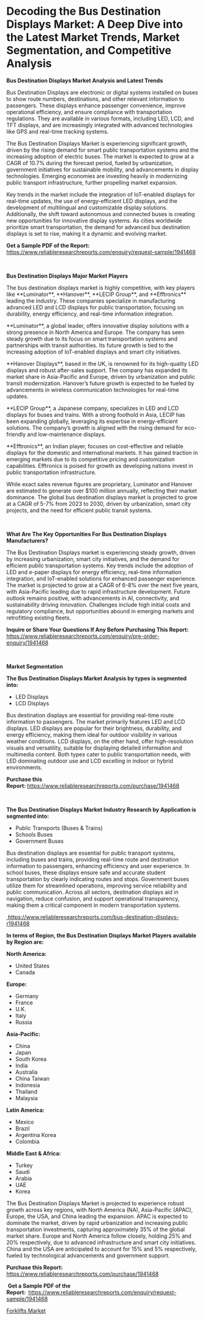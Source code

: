 <p><h1>Decoding the Bus Destination Displays Market: A Deep Dive into the Latest Market Trends, Market Segmentation, and Competitive Analysis</h1></p><p><strong>Bus Destination Displays Market Analysis and Latest Trends</strong></p>
<p><p>Bus Destination Displays are electronic or digital systems installed on buses to show route numbers, destinations, and other relevant information to passengers. These displays enhance passenger convenience, improve operational efficiency, and ensure compliance with transportation regulations. They are available in various formats, including LED, LCD, and TFT displays, and are increasingly integrated with advanced technologies like GPS and real-time tracking systems.</p><p>The Bus Destination Displays Market is experiencing significant growth, driven by the rising demand for smart public transportation systems and the increasing adoption of electric buses. The market is expected to grow at a CAGR of 10.7% during the forecast period, fueled by urbanization, government initiatives for sustainable mobility, and advancements in display technologies. Emerging economies are investing heavily in modernizing public transport infrastructure, further propelling market expansion.</p><p>Key trends in the market include the integration of IoT-enabled displays for real-time updates, the use of energy-efficient LED displays, and the development of multilingual and customizable display solutions. Additionally, the shift toward autonomous and connected buses is creating new opportunities for innovative display systems. As cities worldwide prioritize smart transportation, the demand for advanced bus destination displays is set to rise, making it a dynamic and evolving market.</p></p>
<p><strong>Get a Sample PDF of the Report:&nbsp;</strong> <a href="https://www.reliableresearchreports.com/enquiry/request-sample/1941468?utm_campaign=2002&utm_medium=2&utm_source=Github&utm_content=ia&utm_term=23012025&utm_id=bus-destination-displays">https://www.reliableresearchreports.com/enquiry/request-sample/1941468</a></p>
<p>&nbsp;</p>
<p><strong>Bus Destination Displays Major Market Players</strong></p>
<p><p>The bus destination displays market is highly competitive, with key players like **Luminator**, **Hanover**, **LECIP Group**, and **Efftronics** leading the industry. These companies specialize in manufacturing advanced LED and LCD displays for public transportation, focusing on durability, energy efficiency, and real-time information integration.</p><p>**Luminator**, a global leader, offers innovative display solutions with a strong presence in North America and Europe. The company has seen steady growth due to its focus on smart transportation systems and partnerships with transit authorities. Its future growth is tied to the increasing adoption of IoT-enabled displays and smart city initiatives.</p><p>**Hanover Displays**, based in the UK, is renowned for its high-quality LED displays and robust after-sales support. The company has expanded its market share in Asia-Pacific and Europe, driven by urbanization and public transit modernization. Hanover’s future growth is expected to be fueled by advancements in wireless communication technologies for real-time updates.</p><p>**LECIP Group**, a Japanese company, specializes in LED and LCD displays for buses and trains. With a strong foothold in Asia, LECIP has been expanding globally, leveraging its expertise in energy-efficient solutions. The company’s growth is aligned with the rising demand for eco-friendly and low-maintenance displays.</p><p>**Efftronics**, an Indian player, focuses on cost-effective and reliable displays for the domestic and international markets. It has gained traction in emerging markets due to its competitive pricing and customization capabilities. Efftronics is poised for growth as developing nations invest in public transportation infrastructure.</p><p>While exact sales revenue figures are proprietary, Luminator and Hanover are estimated to generate over $100 million annually, reflecting their market dominance. The global bus destination displays market is projected to grow at a CAGR of 5-7% from 2023 to 2030, driven by urbanization, smart city projects, and the need for efficient public transit systems.</p></p>
<p>&nbsp;</p>
<p><strong>What Are The Key Opportunities For Bus Destination Displays Manufacturers?</strong></p>
<p><p>The Bus Destination Displays market is experiencing steady growth, driven by increasing urbanization, smart city initiatives, and the demand for efficient public transportation systems. Key trends include the adoption of LED and e-paper displays for energy efficiency, real-time information integration, and IoT-enabled solutions for enhanced passenger experience. The market is projected to grow at a CAGR of 6-8% over the next five years, with Asia-Pacific leading due to rapid infrastructure development. Future outlook remains positive, with advancements in AI, connectivity, and sustainability driving innovation. Challenges include high initial costs and regulatory compliance, but opportunities abound in emerging markets and retrofitting existing fleets.</p></p>
<p><strong>Inquire or Share Your Questions If Any Before Purchasing This Report:</strong> <a href="https://www.reliableresearchreports.com/enquiry/pre-order-enquiry/1941468?utm_campaign=2002&utm_medium=2&utm_source=Github&utm_content=ia&utm_term=23012025&utm_id=bus-destination-displays">https://www.reliableresearchreports.com/enquiry/pre-order-enquiry/1941468</a></p>
<p>&nbsp;</p>
<p><strong>Market Segmentation</strong></p>
<p><strong>The Bus Destination Displays Market Analysis by types is segmented into:</strong></p>
<p><ul><li>LED Displays</li><li>LCD Displays</li></ul></p>
<p><p>Bus destination displays are essential for providing real-time route information to passengers. The market primarily features LED and LCD displays. LED displays are popular for their brightness, durability, and energy efficiency, making them ideal for outdoor visibility in various weather conditions. LCD displays, on the other hand, offer high-resolution visuals and versatility, suitable for displaying detailed information and multimedia content. Both types cater to public transportation needs, with LED dominating outdoor use and LCD excelling in indoor or hybrid environments.</p></p>
<p><strong>Purchase this Report:&nbsp;</strong><a href="https://www.reliableresearchreports.com/purchase/1941468?utm_campaign=2002&utm_medium=2&utm_source=Github&utm_content=ia&utm_term=23012025&utm_id=bus-destination-displays">https://www.reliableresearchreports.com/purchase/1941468</a></p>
<p>&nbsp;</p>
<p><strong>The Bus Destination Displays Market Industry Research by Application is segmented into:</strong></p>
<p><ul><li>Public Transports (Buses & Trains)</li><li>Schools Buses</li><li>Government Buses</li></ul></p>
<p><p>Bus destination displays are essential for public transport systems, including buses and trains, providing real-time route and destination information to passengers, enhancing efficiency and user experience. In school buses, these displays ensure safe and accurate student transportation by clearly indicating routes and stops. Government buses utilize them for streamlined operations, improving service reliability and public communication. Across all sectors, destination displays aid in navigation, reduce confusion, and support operational transparency, making them a critical component in modern transportation systems.</p></p>
<p><a href="https://www.reliableresearchreports.com/bus-destination-displays-r1941468?utm_campaign=2002&utm_medium=2&utm_source=Github&utm_content=ia&utm_term=23012025&utm_id=bus-destination-displays">&nbsp;https://www.reliableresearchreports.com/bus-destination-displays-r1941468</a></p>
<p><strong>In terms of Region, the Bus Destination Displays Market Players available by Region are:</strong></p>
<p>
    <p> <strong> North America: </strong>
        <ul>
            <li>United States</li>
            <li>Canada</li>
        </ul>
        </p> 
    <p> <strong> Europe: </strong>
        <ul>
            <li>Germany</li>
            <li>France</li>
            <li>U.K.</li>
            <li>Italy</li>
            <li>Russia</li>
        </ul>
        </p> 
    <p> <strong> Asia-Pacific: </strong>
        <ul>
            <li>China</li>
            <li>Japan</li>
            <li>South Korea</li>
            <li>India</li>
            <li>Australia</li>
            <li>China Taiwan</li>
            <li>Indonesia</li>
            <li>Thailand</li>
            <li>Malaysia</li>
        </ul>
        </p> 
    <p> <strong> Latin America: </strong>
        <ul>
            <li>Mexico</li>
            <li>Brazil</li>
            <li>Argentina Korea</li>
            <li>Colombia</li>
        </ul>
        </p> 
    <p> <strong> Middle East & Africa: </strong>
        <ul>
            <li>Turkey</li>
            <li>Saudi</li>
            <li>Arabia</li>
            <li>UAE</li>
            <li>Korea</li>
        </ul>
    </p>
    </p>
<p><p>The Bus Destination Displays Market is projected to experience robust growth across key regions, with North America (NA), Asia-Pacific (APAC), Europe, the USA, and China leading the expansion. APAC is expected to dominate the market, driven by rapid urbanization and increasing public transportation investments, capturing approximately 35% of the global market share. Europe and North America follow closely, holding 25% and 20% respectively, due to advanced infrastructure and smart city initiatives. China and the USA are anticipated to account for 15% and 5% respectively, fueled by technological advancements and government support.</p></p>
<p><strong>Purchase this Report: </strong><a href="https://www.reliableresearchreports.com/purchase/1941468?utm_campaign=2002&utm_medium=2&utm_source=Github&utm_content=ia&utm_term=23012025&utm_id=bus-destination-displays">https://www.reliableresearchreports.com/purchase/1941468</a></p>
<p>&nbsp;<strong>Get a Sample PDF of the Report:&nbsp;&nbsp;</strong><a href="https://www.reliableresearchreports.com/enquiry/request-sample/1941468?utm_campaign=2002&utm_medium=2&utm_source=Github&utm_content=ia&utm_term=23012025&utm_id=bus-destination-displays">https://www.reliableresearchreports.com/enquiry/request-sample/1941468</a></p>
<p><strong></strong></p>
<p><p><a href="https://github.com/julyju69/Market-Research-Report-List-5/blob/main/forklifts-market.md?utm_campaign=2002&utm_medium=2&utm_source=Github&utm_content=ia&utm_term=23012025&utm_id=bus-destination-displays">Forklifts Market</a></p></p>